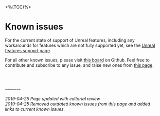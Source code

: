 <%(TOC)%>
# Known issues

For the current state of support of Unreal features, including any workarounds for features which are not fully supported yet, see the [Unreal features support page]({{urlRoot}}/unreal-features-support).

For all other known issues, please visit [this board](https://github.com/spatialos/UnrealGDK/projects/2) on Github. Feel free to contribute and subscribe to any issue, and raise new ones from [this page](https://github.com/spatialos/UnrealGDK/issues).

<br/>

<br/>--------<br/>

*2019-04-25 Page updated with editorial review* </br>
*2019-04-25 Removed outdated known issues from this page and added links to current known issues.*
<br/>
